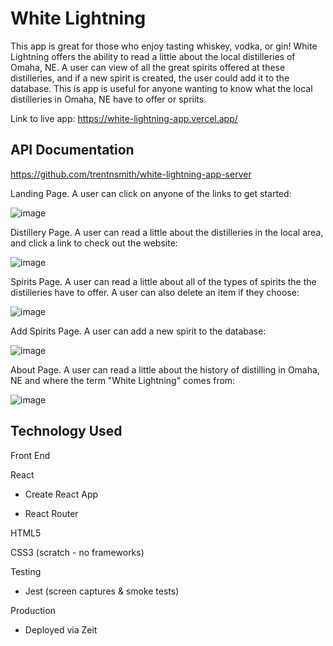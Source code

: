 # White Lightning

This app is great for those who enjoy tasting whiskey, vodka, or gin! White Lightning offers the ability to read a little about the local distilleries of Omaha, NE.
A user can view of all the great spirits offered at these distilleries, and if a new spirit is created, the user could add it to the database. This is app is useful for anyone wanting to know what the local distilleries in Omaha, NE have to offer or spriits. 

Link to live app: https://white-lightning-app.vercel.app/

## API Documentation

https://github.com/trentnsmith/white-lightning-app-server

Landing Page. A user can click on anyone of the links to get started:

![image](https://user-images.githubusercontent.com/58092710/88878433-9b3ad580-d1ed-11ea-85b9-f9005a093ea1.png)

Distillery Page. A user can read a little about the distilleries in the local area, and click a link to check out the website:

![image](https://user-images.githubusercontent.com/58092710/88878472-af7ed280-d1ed-11ea-969d-bc0ec3b1e5a8.png)

Spirits Page. A user can read a little about all of the types of spirits the the distilleries have to offer. A user can also delete an item if they choose:

![image](https://user-images.githubusercontent.com/58092710/88878496-bb6a9480-d1ed-11ea-9372-5635d4bdec2b.png)

Add Spirits Page. A user can add a new spirit to the database:

![image](https://user-images.githubusercontent.com/58092710/88878524-c8878380-d1ed-11ea-8180-053a33b33493.png)

About Page. A user can read a little about the history of distilling in Omaha, NE and where the term "White Lightning" comes from:

![image](https://user-images.githubusercontent.com/58092710/88878559-d76e3600-d1ed-11ea-870b-8177ab50cdbe.png)

## Technology Used

Front End

React

- Create React App

- React Router

HTML5

CSS3 (scratch - no frameworks)

Testing

- Jest (screen captures & smoke tests)

Production

- Deployed via Zeit
